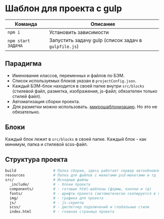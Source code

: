 # Шаблон для проекта с gulp
<table>
  <thead>
    <tr>
      <th>Команда</th>
      <th>Описание</th>
    </tr>
  </thead>
   <tbody>
    <tr>
      <td><code>npm i</code></td>
      <td>Установить зависимости</td>
    </tr>
    <tr>
      <td><code>npm start ЗАДАЧА</code></td>
      <td>Запустить задачу gulp (список задач в <code>gulpfile.js</code>)</td>
    </tr>
   </tbody>
</table>

## Парадигма
- Именование классов, переменных и файлов по БЭМ.
- Список используемых блоков указан в `projectConfig.json`.
- Каждый БЭМ-блок находится в своей папке внутри `src/blocks` (стилевой файл, разметка, изображения, js-файл; обязателен только стилей файл).
- Автоматизация сборки проекта.
- Для разметки можно использовать. [микрошаблонизацию](https://www.npmjs.com/package/gulp-file-include). Но это не обязательно.


## Блоки
Каждый блок лежит в `src/blocks` в своей папке. Каждый блок - как минимум, папка и стилевой scss-файл.

## Структура проекта

```bash
build                 # Папка сборки, здесь работает сервер автообновлений
resources             # Папка для файлов с макетами psd-макетами и тд
src/                  # Исходные файлы
  _include/           # - блоки проекта
  components/         # - готовые html-шаблоны (формы, кнопки и тд)
  fonts/              # - шрифты проекта (автоматически скопируется в папку сборки)
  img/                # - графика для проекта
  js/                 # - js-скрипты
  scss/               # - диспетчер подключений и глобальные стили
  index.html          # - главная страница проекта
```

